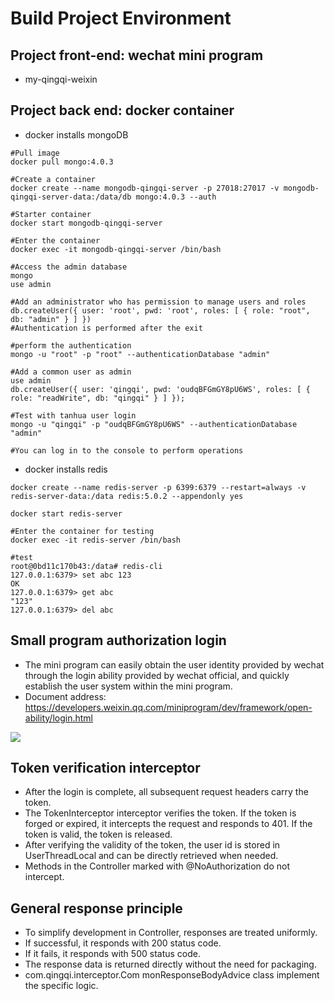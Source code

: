 # Build Project Environment

## Project front-end: wechat mini program
- my-qingqi-weixin

## Project back end: docker container
- docker installs mongoDB

~~~shell
#Pull image
docker pull mongo:4.0.3

#Create a container
docker create --name mongodb-qingqi-server -p 27018:27017 -v mongodb-qingqi-server-data:/data/db mongo:4.0.3 --auth

#Starter container
docker start mongodb-qingqi-server

#Enter the container
docker exec -it mongodb-qingqi-server /bin/bash

#Access the admin database
mongo
use admin

#Add an administrator who has permission to manage users and roles
db.createUser({ user: 'root', pwd: 'root', roles: [ { role: "root", db: "admin" } ] })
#Authentication is performed after the exit

#perform the authentication
mongo -u "root" -p "root" --authenticationDatabase "admin"

#Add a common user as admin
use admin
db.createUser({ user: 'qingqi', pwd: 'oudqBFGmGY8pU6WS', roles: [ { role: "readWrite", db: "qingqi" } ] });

#Test with tanhua user login
mongo -u "qingqi" -p "oudqBFGmGY8pU6WS" --authenticationDatabase "admin"

#You can log in to the console to perform operations
~~~

- docker installs redis

~~~shell
docker create --name redis-server -p 6399:6379 --restart=always -v redis-server-data:/data redis:5.0.2 --appendonly yes

docker start redis-server

#Enter the container for testing
docker exec -it redis-server /bin/bash

#test
root@0bd11c170b43:/data# redis-cli 
127.0.0.1:6379> set abc 123
OK
127.0.0.1:6379> get abc
"123"
127.0.0.1:6379> del abc
~~~

## Small program authorization login
- The mini program can easily obtain the user identity provided by wechat through the login ability provided by wechat official, and quickly establish the user system within the mini program.
- Document address: https://developers.weixin.qq.com/miniprogram/dev/framework/open-ability/login.html

![](/resources/微信登陆.png)

## Token verification interceptor
- After the login is complete, all subsequent request headers carry the token.
- The TokenInterceptor interceptor verifies the token. If the token is forged or expired, it intercepts the request and responds to 401. If the token is valid, the token is released.
- After verifying the validity of the token, the user id is stored in UserThreadLocal and can be directly retrieved when needed.
- Methods in the Controller marked with @NoAuthorization do not intercept.

## General response principle
- To simplify development in Controller, responses are treated uniformly.
- If successful, it responds with 200 status code.
- If it fails, it responds with 500 status code.
- The response data is returned directly without the need for packaging.
- com.qingqi.interceptor.Com monResponseBodyAdvice class implement the specific logic.
